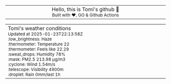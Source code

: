 
<div align="center">
<table>
<tbody>
<td align="center">
<img width="2000" height="0"><br>
Hello, this is Tomi's github 👋<br>
<sup>Built with ❤️, GO & Github Actions</sup><br>
<img width="2000" height="0">
</td>
</tbody>
</table>
</div>
<table>
<tbody>
<td align="left">
<img width="2000" height="0"><br>
Tomi's weather conditions<br>
<sup>Updated at 2025-01-23T22:13:58Z</sup><br>
<sup>:low_brightness: Haze</sup><br>
<sup>:thermometer: Temperature 22 </sup><br>
<sup>:thermometer: Feels like 22.29</sup><br>
<sup>:sweat_drops: Humidity 78%</sup><br>
<sup>:mask: PM2.5 213.98 μg/m3</sup><br>
<sup>:cyclone: Wind 1.54m/s </sup><br>
<sup>:telescope: Visibility 4900m </sup><br>
<sup>:droplet: Rain 0mm/last 1h </sup><br>
<img width="2000" height="0">
</td>
<td align="left">
<img width="2000" height="0"><br>
<br>
<img width="2000" height="0">
</td>
</tbody>
</table>
</div>
    
